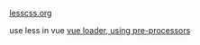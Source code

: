 [lesscss.org](http://lesscss.org/)


use less in vue
[vue loader, using pre-processors](https://vue-loader.vuejs.org/guide/pre-processors.html#less)